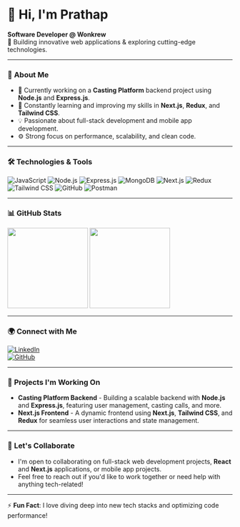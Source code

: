 # 👋 Hi, I'm Prathap

**Software Developer @ Wonkrew**  
🚀 Building innovative web applications & exploring cutting-edge technologies.

---

### 💼 **About Me**

- 🔭 Currently working on a **Casting Platform** backend project using **Node.js** and **Express.js**.
- 🌱 Constantly learning and improving my skills in **Next.js**, **Redux**, and **Tailwind CSS**.
- 💡 Passionate about full-stack development and mobile app development.
- ⚙️ Strong focus on performance, scalability, and clean code.

---

### 🛠 **Technologies & Tools**

![JavaScript](https://img.shields.io/badge/-JavaScript-000?&logo=JavaScript)
![Node.js](https://img.shields.io/badge/-Node.js-339933?&logo=nodedotjs&logoColor=white)
![Express.js](https://img.shields.io/badge/-Express.js-000000?&logo=express&logoColor=white)
![MongoDB](https://img.shields.io/badge/-MongoDB-4EA94B?&logo=mongodb&logoColor=white)
![Next.js](https://img.shields.io/badge/-Next.js-000?&logo=nextdotjs)
![Redux](https://img.shields.io/badge/-Redux-764ABC?&logo=redux)
![Tailwind CSS](https://img.shields.io/badge/-Tailwind%20CSS-38B2AC?&logo=tailwind-css)
![GitHub](https://img.shields.io/badge/-GitHub-181717?&logo=github)
![Postman](https://img.shields.io/badge/-Postman-FF6C37?&logo=postman)

---

### 📊 **GitHub Stats**

<img height="180em" src="https://github-readme-stats.vercel.app/api?username=dev-prathap&show_icons=true&hide_border=true&&count_private=true&include_all_commits=true" />  
<img height="180em" src="https://github-readme-stats.vercel.app/api/top-langs/?username=dev-prathap&exclude_repo=your-repo&hide_border=true&layout=compact&langs_count=8"/>

---

### 🌍 **Connect with Me**

[![LinkedIn](https://img.shields.io/badge/-LinkedIn-blue?style=flat-square&logo=linkedin)](https://www.linkedin.com/in/prathap-k)  
[![GitHub](https://img.shields.io/badge/-GitHub-181717?style=flat-square&logo=github)](https://github.com/your-github-username)

---

### 🔧 **Projects I'm Working On**

- **Casting Platform Backend** - Building a scalable backend with **Node.js** and **Express.js**, featuring user management, casting calls, and more.
- **Next.js Frontend** - A dynamic frontend using **Next.js**, **Tailwind CSS**, and **Redux** for seamless user interactions and state management.

---

### 💬 **Let's Collaborate**

- I'm open to collaborating on full-stack web development projects, **React** and **Next.js** applications, or mobile app projects.
- Feel free to reach out if you'd like to work together or need help with anything tech-related!

---

⚡ **Fun Fact**: I love diving deep into new tech stacks and optimizing code performance!
